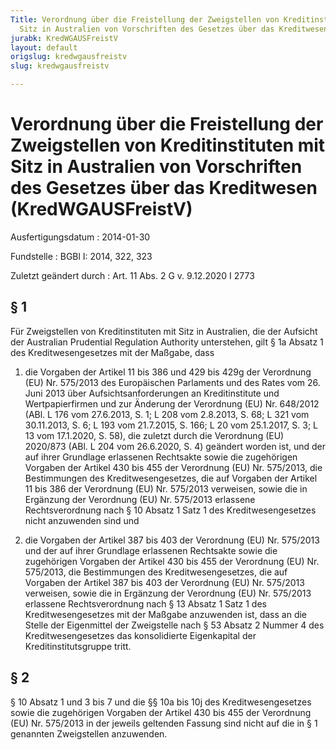 ```yaml
---
Title: Verordnung über die Freistellung der Zweigstellen von Kreditinstituten mit
  Sitz in Australien von Vorschriften des Gesetzes über das Kreditwesen
jurabk: KredWGAUSFreistV
layout: default
origslug: kredwgausfreistv
slug: kredwgausfreistv

---
```


# Verordnung über die Freistellung der Zweigstellen von Kreditinstituten mit Sitz in Australien von Vorschriften des Gesetzes über das Kreditwesen (KredWGAUSFreistV)

Ausfertigungsdatum
:   2014-01-30

Fundstelle
:   BGBl I: 2014, 322, 323

Zuletzt geändert durch
:   Art. 11 Abs. 2 G v. 9.12.2020 I 2773


## § 1

Für Zweigstellen von Kreditinstituten mit Sitz in Australien, die der
Aufsicht der Australian Prudential Regulation Authority unterstehen,
gilt § 1a Absatz 1 des Kreditwesengesetzes mit der Maßgabe, dass

1.  die Vorgaben der Artikel 11 bis 386 und 429 bis 429g der Verordnung
    (EU) Nr. 575/2013 des Europäischen Parlaments und des Rates vom 26.
    Juni 2013 über Aufsichtsanforderungen an Kreditinstitute und
    Wertpapierfirmen und zur Änderung der Verordnung (EU) Nr. 648/2012
    (ABl. L 176 vom 27.6.2013, S. 1; L 208 vom 2.8.2013, S. 68; L 321 vom
    30\.11.2013, S. 6; L 193 vom 21.7.2015, S. 166; L 20 vom 25.1.2017, S.
    3; L 13 vom 17.1.2020, S. 58), die zuletzt durch die Verordnung (EU)
    2020/873 (ABl. L 204 vom 26.6.2020, S. 4) geändert worden ist, und der
    auf ihrer Grundlage erlassenen Rechtsakte sowie die zugehörigen
    Vorgaben der Artikel 430 bis 455 der Verordnung (EU) Nr. 575/2013, die
    Bestimmungen des Kreditwesengesetzes, die auf Vorgaben der Artikel 11
    bis 386 der Verordnung (EU) Nr. 575/2013 verweisen, sowie die in
    Ergänzung der Verordnung (EU) Nr. 575/2013 erlassene Rechtsverordnung
    nach § 10 Absatz 1 Satz 1 des Kreditwesengesetzes nicht anzuwenden
    sind und


2.  die Vorgaben der Artikel 387 bis 403 der Verordnung (EU) Nr. 575/2013
    und der auf ihrer Grundlage erlassenen Rechtsakte sowie die
    zugehörigen Vorgaben der Artikel 430 bis 455 der Verordnung (EU) Nr.
    575/2013, die Bestimmungen des Kreditwesengesetzes, die auf Vorgaben
    der Artikel 387 bis 403 der Verordnung (EU) Nr. 575/2013 verweisen,
    sowie die in Ergänzung der Verordnung (EU) Nr. 575/2013 erlassene
    Rechtsverordnung nach § 13 Absatz 1 Satz 1 des Kreditwesengesetzes mit
    der Maßgabe anzuwenden ist, dass an die Stelle der Eigenmittel der
    Zweigstelle nach § 53 Absatz 2 Nummer 4 des Kreditwesengesetzes das
    konsolidierte Eigenkapital der Kreditinstitutsgruppe tritt.





## § 2

§ 10 Absatz 1 und 3 bis 7 und die §§ 10a bis 10j des
Kreditwesengesetzes sowie die zugehörigen Vorgaben der Artikel 430 bis
455 der Verordnung (EU) Nr. 575/2013 in der jeweils geltenden Fassung
sind nicht auf die in § 1 genannten Zweigstellen anzuwenden.

